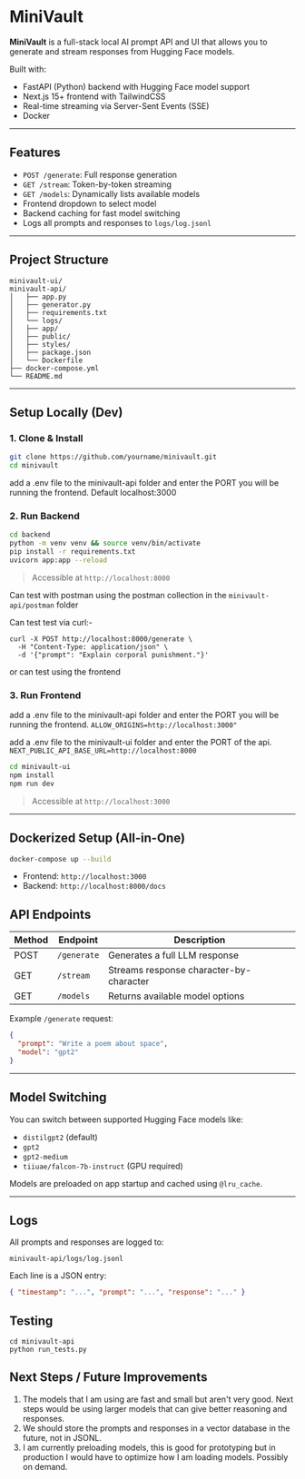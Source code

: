# MiniVault

**MiniVault** is a full-stack local AI prompt API and UI that allows you to generate and stream responses from Hugging Face models.

Built with:

- FastAPI (Python) backend with Hugging Face model support
- Next.js 15+ frontend with TailwindCSS
- Real-time streaming via Server-Sent Events (SSE)
- Docker

---

## Features

- `POST /generate`: Full response generation
- `GET /stream`: Token-by-token streaming
- `GET /models`: Dynamically lists available models
- Frontend dropdown to select model
- Backend caching for fast model switching
- Logs all prompts and responses to `logs/log.jsonl`

---

## Project Structure

```
minivault-ui/
minivault-api/
│   ├── app.py
│   ├── generator.py
│   ├── requirements.txt
│   └── logs/
│   ├── app/
│   ├── public/
│   ├── styles/
│   ├── package.json
│   └── Dockerfile
├── docker-compose.yml
└── README.md

```

---

## Setup Locally (Dev)

### 1. Clone & Install

```bash
git clone https://github.com/yourname/minivault.git
cd minivault
```

add a .env file to the minivault-api folder and enter the PORT you will be running the frontend. Default localhost:3000

### 2. Run Backend

```bash
cd backend
python -m venv venv && source venv/bin/activate
pip install -r requirements.txt
uvicorn app:app --reload
```

> Accessible at `http://localhost:8000`

Can test with postman using the postman collection in the `minivault-api/postman` folder

Can test test via curl:-

```
curl -X POST http://localhost:8000/generate \
  -H "Content-Type: application/json" \
  -d '{"prompt": "Explain corporal punishment."}'
```

or can test using the frontend

### 3. Run Frontend

add a .env file to the minivault-api folder and enter the PORT you will be running the frontend.
`ALLOW_ORIGINS=http://localhost:3000"`

add a .env file to the minivault-ui folder and enter the PORT of the api.
`NEXT_PUBLIC_API_BASE_URL=http://localhost:8000`

```bash
cd minivault-ui
npm install
npm run dev
```

> Accessible at `http://localhost:3000`

---

## Dockerized Setup (All-in-One)

```bash
docker-compose up --build
```

- Frontend: `http://localhost:3000`
- Backend: `http://localhost:8000/docs`

## API Endpoints

| Method | Endpoint    | Description                             |
| ------ | ----------- | --------------------------------------- |
| POST   | `/generate` | Generates a full LLM response           |
| GET    | `/stream`   | Streams response character-by-character |
| GET    | `/models`   | Returns available model options         |

Example `/generate` request:

```json
{
  "prompt": "Write a poem about space",
  "model": "gpt2"
}
```

---

## Model Switching

You can switch between supported Hugging Face models like:

- `distilgpt2` (default)
- `gpt2`
- `gpt2-medium`
- `tiiuae/falcon-7b-instruct` (GPU required)

Models are preloaded on app startup and cached using `@lru_cache`.

---

## Logs

All prompts and responses are logged to:

```
minivault-api/logs/log.jsonl
```

Each line is a JSON entry:

```json
{ "timestamp": "...", "prompt": "...", "response": "..." }
```

## Testing

```
cd minivault-api
python run_tests.py
```

## Next Steps / Future Improvements

1. The models that I am using are fast and small but aren't very good. Next steps would be using larger models that can give better reasoning and responses.
2. We should store the prompts and responses in a vector database in the future, not in JSONL.
3. I am currently preloading models, this is good for prototyping but in production I would have to optimize how I am loading models. Possibly on demand.
